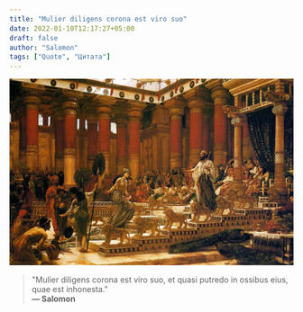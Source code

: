```yaml
---
title: "Mulier diligens corona est viro suo"
date: 2022-01-10T12:17:27+05:00
draft: false
author: "Salomon"
tags: ["Quote", "Цитата"]
---
```


![The visit of the Queen of Sheba to King Solomon](image.jpg)

>"Mulier diligens corona est viro suo, et quasi putredo in ossibus eius, quae est inhonesta."  
>**&mdash; Salomon**
